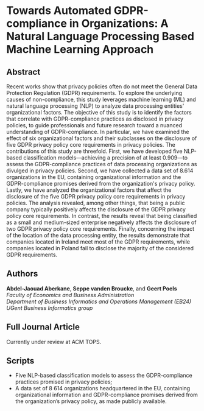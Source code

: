 # Towards Automated GDPR-compliance in Organizations: A Natural Language Processing Based Machine Learning Approach

## Abstract

Recent works show that privacy policies often do not meet the General Data Protection Regulation (GDPR) requirements. To explore the underlying causes of non-compliance, this study leverages machine learning (ML) and natural language processing (NLP) to analyze data processing entities' organizational factors. The objective of this study is to identify the factors that correlate with GDPR-compliance practices as disclosed in privacy policies, to guide professionals and future research toward a nuanced understanding of GDPR-compliance. In particular, we have examined the effect of six organizational factors and their subclasses on the disclosure of five GDPR privacy policy core requirements in privacy policies. The contributions of this study are threefold. First, we have developed five NLP-based classification models—achieving a precision of at least 0.909—to assess the GDPR-compliance practices of data processing organizations as divulged in privacy policies. Second, we have collected a data set of 8.614 organizations in the EU, containing organizational information and the GDPR-compliance promises derived from the organization's privacy policy. Lastly, we have analyzed the organizational factors that affect the disclosure of the five GDPR privacy policy core requirements in privacy policies. The analysis revealed, among other things, that being a public company typically positively affects the disclosure of the GDPR privacy policy core requirements. In contrast, the results reveal that being classified as a small and medium-sized enterprise negatively affects the disclosure of two GDPR privacy policy core requirements. Finally, concerning the impact of the location of the data processing entity, the results demonstrate that companies located in Ireland meet most of the GDPR requirements, while companies located in Poland fail to disclose the majority of the considered GDPR requirements.

## Authors
**Abdel-Jaouad Aberkane**, **Seppe vanden Broucke**, and **Geert Poels**<br/>
_Faculty of Economics and Business Administration<br/>
Department of Business Informatics and Operations Management (EB24)<br/>
UGent Business Informatics group_

## Full Journal Article
Currently under review at ACM TOPS.

## Scripts
- Five NLP-based classification models to assess the GDPR-compliance practices promised in privacy policies; 
- A data set of 8 614 organizations headquartered in the EU, containing organizational information and GDPR-compliance promises derived from the organization’s privacy policy, as made publicly available.

<!-- ## Welcome to GitHub Pages

You can use the [editor on GitHub](https://github.com/Aberkane/GDPR-compliance/edit/gh-pages/index.md) to maintain and preview the content for your website in Markdown files.

Whenever you commit to this repository, GitHub Pages will run [Jekyll](https://jekyllrb.com/) to rebuild the pages in your site, from the content in your Markdown files.

### Markdown

Markdown is a lightweight and easy-to-use syntax for styling your writing. It includes conventions for

```markdown
Syntax highlighted code block

# Header 1
## Header 2
### Header 3

- Bulleted
- List

1. Numbered
2. List

**Bold** and _Italic_ and `Code` text

[Link](url) and ![Image](src)
```

For more details see [Basic writing and formatting syntax](https://docs.github.com/en/github/writing-on-github/getting-started-with-writing-and-formatting-on-github/basic-writing-and-formatting-syntax).

### Jekyll Themes

Your Pages site will use the layout and styles from the Jekyll theme you have selected in your [repository settings](https://github.com/Aberkane/GDPR-compliance/settings/pages). The name of this theme is saved in the Jekyll `_config.yml` configuration file.

### Support or Contact

Having trouble with Pages? Check out our [documentation](https://docs.github.com/categories/github-pages-basics/) or [contact support](https://support.github.com/contact) and we’ll help you sort it out.
 -->
